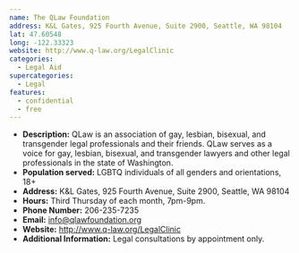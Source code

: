 ```yaml
---
name: The QLaw Foundation
address: K&L Gates, 925 Fourth Avenue, Suite 2900, Seattle, WA 98104
lat: 47.60548
long: -122.33323
website: http://www.q-law.org/LegalClinic 
categories:
  - Legal Aid
supercategories:
  - Legal
features:
  - confidential
  - free
---
```

- **Description:** QLaw is an association of gay, lesbian, bisexual, and transgender legal professionals and their friends. QLaw serves as a voice for gay, lesbian, bisexual, and transgender lawyers and other legal professionals in the state of Washington.
- **Population served:** LGBTQ individuals of all genders and orientations, 18+
- **Address:** K&L Gates, 925 Fourth Avenue, Suite 2900, Seattle, WA 98104
- **Hours:** Third Thursday of each month, 7pm-9pm. 
- **Phone Number:** 206-235-7235
- **Email:** info@qlawfoundation.org
- **Website:** <http://www.q-law.org/LegalClinic>
- **Additional Information:** Legal consultations by appointment only.
